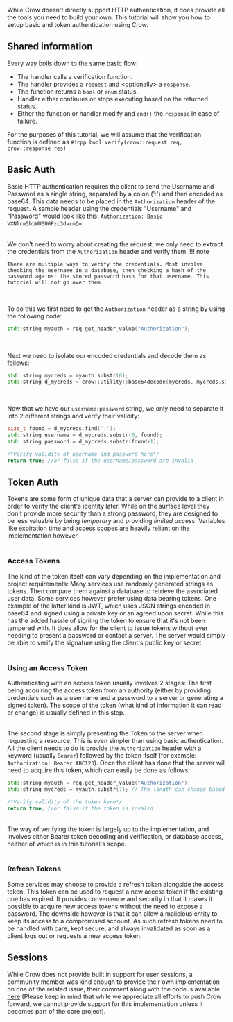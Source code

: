 While Crow doesn't directly support HTTP authentication, it does provide all the tools you need to build your own. This tutorial will show you how to setup basic and token authentication using Crow.

## Shared information
Every way boils down to the same basic flow:
- The handler calls a verification function.
- The handler provides a `request` and \<optionally\> a `response`.
- The function returns a `bool` or `enum` status.
- Handler either continues or stops executing based on the returned status.
- Either the function or handler modify and `end()` the `response` in case of failure.

For the purposes of this tutorial, we will assume that the verification function is defined as `#!cpp bool verify(crow::request req, crow::response res)`

## Basic Auth
Basic HTTP authentication requires the client to send the Username and Password as a single string, separated by a colon (':') and then encoded as base64. This data needs to be placed in the `Authorization` header of the request. A sample header using the credentials "Username" and "Password" would look like this: `Authorization: Basic VXNlcm5hbWU6UGFzc3dvcmQ=`.<br><br>

We don't need to worry about creating the request, we only need to extract the credentials from the `Authorization` header and verify them.
!!! note

    There are multiple ways to verify the credentials. Most involve checking the username in a database, then checking a hash of the password against the stored password hash for that username. This tutorial will not go over them 

<br>

To do this we first need to get the `Authorization` header as a string by using the following code:
```cpp
std::string myauth = req.get_header_value("Authorization");
```
<br>

Next we need to isolate our encoded credentials and decode them as follows:
```cpp
std::string mycreds = myauth.substr(6);
std::string d_mycreds = crow::utility::base64decode(mycreds, mycreds.size());
```
<br>

Now that we have our `username:password` string, we only need to separate it into 2 different strings and verify their validity:
```cpp
size_t found = d_mycreds.find(':');
std::string username = d_mycreds.substr(0, found);
std::string password = d_mycreds.substr(found+1);

/*Verify validity of username and password here*/
return true; //or false if the username/password are invalid
```

## Token Auth
Tokens are some form of unique data that a server can provide to a client in order to verify the client's identity later. While on the surface level they don't provide more security than a strong password, they are designed to be less valuable by being *temporary* and providing *limited access*. Variables like expiration time and access scopes are heavily reliant on the implementation however.<br><br>

### Access Tokens
The kind of the token itself can vary depending on the implementation and project requirements: Many services use randomly generated strings as tokens. Then compare them against a database to retrieve the associated user data. Some services however prefer using data bearing tokens. One example of the latter kind is JWT, which uses JSON strings encoded in base64 and signed using a private key or an agreed upon secret. While this has the added hassle of signing the token to ensure that it's not been tampered with. It does allow for the client to issue tokens without ever needing to present a password or contact a server. The server would simply be able to verify the signature using the client's public key or secret.<br><br>

### Using an Access Token
Authenticating with an access token usually involves 2 stages: The first being acquiring the access token from an authority (either by providing credentials such as a username and a password to a server or generating a signed token). The scope of the token (what kind of information it can read or change) is usually defined in this step.<br><br>

The second stage is simply presenting the Token to the server when requesting a resource. This is even simpler than using basic authentication. All the client needs to do is provide the `Authorization` header with a keyword (usually `Bearer`) followed by the token itself (for example: `Authorization: Bearer ABC123`). Once the client has done that the server will need to acquire this token, which can easily be done as follows:<br>

```cpp
std::string myauth = req.get_header_value("Authorization");
std::string mycreds = myauth.substr(7); // The length can change based on the keyword used

/*Verify validity of the token here*/
return true; //or false if the token is invalid
```
<br>
The way of verifying the token is largely up to the implementation, and involves either Bearer token decoding and verification, or database access, neither of which is in this tutorial's scope.<br><br>

### Refresh Tokens
Some services may choose to provide a refresh token alongside the access token. This token can be used to request a new access token if the existing one has expired. It provides convenience and security in that it makes it possible to acquire new access tokens without the need to expose a password. The downside however is that it can allow a malicious entity to keep its access to a compromised account. As such refresh tokens need to be handled with care, kept secure, and always invalidated as soon as a client logs out or requests a new access token.

## Sessions
While Crow does not provide built in support for user sessions, a community member was kind enough to provide their own implementation on one of the related issue, their comment along with the code is available [here](https://github.com/CrowCpp/Crow/issues/144#issuecomment-860384771) (Please keep in mind that while we appreciate all efforts to push Crow forward, we cannot provide support for this implementation unless it becomes part of the core project).
